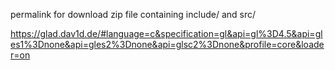 permalink for download zip file containing include/ and src/

https://glad.dav1d.de/#language=c&specification=gl&api=gl%3D4.5&api=gles1%3Dnone&api=gles2%3Dnone&api=glsc2%3Dnone&profile=core&loader=on